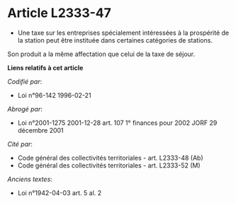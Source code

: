 # Article L2333-47

- Une taxe sur les entreprises spécialement intéressées à la prospérité de la station peut être instituée dans certaines
catégories de stations.

Son produit a la même affectation que celui de la taxe de séjour.

**Liens relatifs à cet article**

_Codifié par_:

  - Loi n°96-142 1996-02-21

_Abrogé par_:

  - Loi n°2001-1275 2001-12-28 art. 107 1° finances pour 2002 JORF 29 décembre 2001

_Cité par_:

  - Code général des collectivités territoriales - art. L2333-48 (Ab)
  - Code général des collectivités territoriales - art. L2333-52 (M)

_Anciens textes_:

  - Loi n°1942-04-03 art. 5 al. 2
